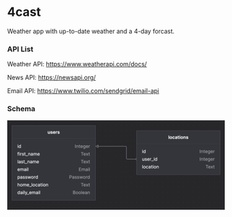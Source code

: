 # 4cast
Weather app with up-to-date weather and a 4-day forcast.

### API List

Weather API: https://www.weatherapi.com/docs/

News API: https://newsapi.org/ 

Email API: https://www.twilio.com/sendgrid/email-api

### Schema
![data model chart](images/datamodel.png)